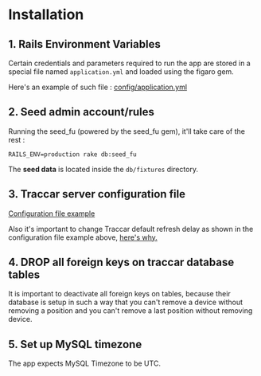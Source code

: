 # Installation

## 1. Rails Environment Variables

Certain credentials and parameters required to run the app are stored in a special file named `application.yml` and loaded using the figaro gem. 

Here's an example of such file : [config/application.yml](https://github.com/haj/trackman/wiki/application.yml)

## 2. Seed admin account/rules
Running the seed_fu (powered by the seed_fu gem), it'll take care of the rest :
 
```
RAILS_ENV=production rake db:seed_fu
```
The __seed data__ is located inside the `db/fixtures` directory.

## 3. Traccar server configuration file 

[Configuration file example](https://github.com/haj/trackman/wiki/Configuration-file-snippet)

Also it's important to change Traccar default refresh delay as shown in the configuration file example above, [here's why.](https://github.com/haj/trackman/wiki/About-Traccar-server-refresh-rate)



## 4. DROP all foreign keys on traccar database tables 

   It is important to deactivate all foreign keys on tables, because their database is setup in such a way that you can't remove a device without removing a position and you can't remove a last position without removing device.  


## 5. Set up MySQL timezone

The app expects MySQL Timezone to be UTC.




 



